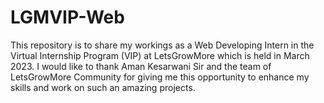 # LGMVIP-Web
This repository is to share my workings as a Web Developing Intern in the Virtual Internship Program (VIP) at LetsGrowMore which is held in March 2023. I would like to thank Aman Kesarwani Sir and the team of LetsGrowMore Community for giving me this opportunity to enhance my skills and work on such an amazing projects.
